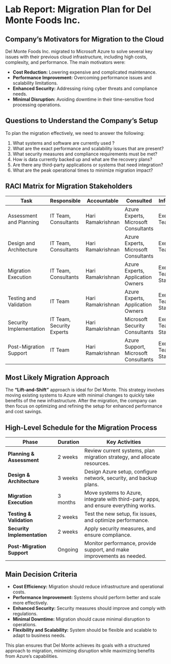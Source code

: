
# Lab Report: Migration Plan for Del Monte Foods Inc.

## Company’s Motivators for Migration to the Cloud

Del Monte Foods Inc. migrated to Microsoft Azure to solve several key issues with their previous cloud infrastructure, including high costs, complexity, and performance. The main motivators were:
- **Cost Reduction:** Lowering expensive and complicated maintenance.
- **Performance Improvement:** Overcoming performance issues and scalability limitations.
- **Enhanced Security:** Addressing rising cyber threats and compliance needs.
- **Minimal Disruption:** Avoiding downtime in their time-sensitive food processing operations.

## Questions to Understand the Company’s Setup

To plan the migration effectively, we need to answer the following:
1. What systems and software are currently used ?
2. What are the exact performance and scalability issues that are present?
3. What security measures and compliance requirements must be met?
4. How is data currently backed up and what are the recovery plans?
5. Are there any third-party applications or systems that need integration?
6. What are the peak operational times to minimize migration impact?

## RACI Matrix for Migration Stakeholders

| Task                      | Responsible          | Accountable           | Consulted                     | Informed                  |
|---------------------------|----------------------|-----------------------|-------------------------------|---------------------------|
| Assessment and Planning   | IT Team, Consultants | Hari Ramakrishnan     | Azure Experts, Microsoft Consultants | Executive Team            |
| Design and Architecture   | IT Team, Consultants | Hari Ramakrishnan     | Azure Experts, Microsoft Consultants | Executive Team            |
| Migration Execution       | IT Team, Consultants | Hari Ramakrishnan     | Azure Experts, Application Owners | Executive Team, Staff     |
| Testing and Validation    | IT Team              | Hari Ramakrishnan     | Azure Experts, Application Owners | Executive Team, Staff     |
| Security Implementation   | IT Team, Security Experts | Hari Ramakrishnan | Microsoft Security Consultants | Executive Team, Staff     |
| Post-Migration Support    | IT Team              | Hari Ramakrishnan     | Azure Support, Microsoft Consultants | Executive Team, Staff     |

## Most Likely Migration Approach

The **“Lift-and-Shift”** approach is ideal for Del Monte. This strategy involves moving existing systems to Azure with minimal changes to quickly take benefits of the new infrastructure. After the migration, the company can then focus on optimizing and refining the setup for enhanced performance and cost savings.

## High-Level Schedule for the Migration Process

| Phase                   | Duration            | Key Activities                                      |
|-------------------------|----------------------|-----------------------------------------------------|
| **Planning & Assessment**  | 2 weeks             | Review current systems, plan migration strategy, and allocate resources. |
| **Design & Architecture**  | 3 weeks             | Design Azure setup, configure network, security, and backup plans. |
| **Migration Execution**    | 3 months            | Move systems to Azure, integrate with third-party apps, and ensure everything works. |
| **Testing & Validation**    | 2 weeks             | Test the new setup, fix issues, and optimize performance. |
| **Security Implementation** | 2 weeks             | Apply security measures, and ensure compliance. |
| **Post-Migration Support**  | Ongoing             | Monitor performance, provide support, and make improvements as needed. |

## Main Decision Criteria

- **Cost Efficiency:** Migration should reduce infrastructure and operational costs.
- **Performance Improvement:** Systems should perform better and scale more effectively.
- **Enhanced Security:** Security measures should improve and comply with regulations.
- **Minimal Downtime:** Migration should cause minimal disruption to operations.
- **Flexibility and Scalability:** System should be flexible and scalable to adapt to business needs.

This plan ensures that Del Monte achieves its goals with a structured approach to migration, minimizing disruption while maximizing benefits from Azure’s capabilities.

